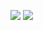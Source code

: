 ![](https://media.discordapp.net/attachments/809264507280687124/820196439761354762/image0.jpg?width=477&height=675)
![](https://media.discordapp.net/attachments/809264507280687124/820196440088772618/image1.jpg?width=477&height=675)